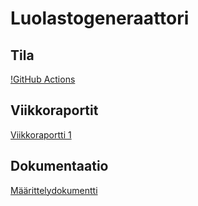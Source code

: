 # Luolastogeneraattori

## Tila

[!GitHub Actions](https://github.com/amalia53/tiralabra-luolasto/workflows/Java%20CI%20with%20Gradle/badge.svg)

## Viikkoraportit

[Viikkoraportti 1](https://github.com/amalia53/tiralabra-luolasto/blob/main/dokumentaatio/viikkoraportit/viikkoraportti1.md)

## Dokumentaatio

[Määrittelydokumentti](https://github.com/amalia53/tiralabra-luolasto/blob/main/dokumentaatio/maarittelydokumentti.md)
